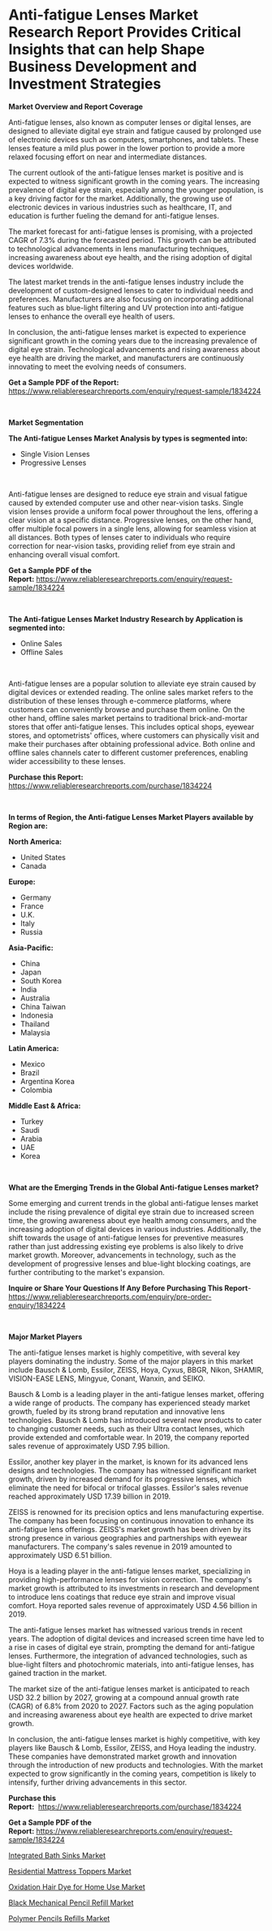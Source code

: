 <p><h1>Anti-fatigue Lenses Market Research Report Provides Critical Insights that can help Shape Business Development and Investment Strategies</h1></p><p><strong>Market Overview and Report Coverage</strong></p>
<p><p>Anti-fatigue lenses, also known as computer lenses or digital lenses, are designed to alleviate digital eye strain and fatigue caused by prolonged use of electronic devices such as computers, smartphones, and tablets. These lenses feature a mild plus power in the lower portion to provide a more relaxed focusing effort on near and intermediate distances.</p><p>The current outlook of the anti-fatigue lenses market is positive and is expected to witness significant growth in the coming years. The increasing prevalence of digital eye strain, especially among the younger population, is a key driving factor for the market. Additionally, the growing use of electronic devices in various industries such as healthcare, IT, and education is further fueling the demand for anti-fatigue lenses.</p><p>The market forecast for anti-fatigue lenses is promising, with a projected CAGR of 7.3% during the forecasted period. This growth can be attributed to technological advancements in lens manufacturing techniques, increasing awareness about eye health, and the rising adoption of digital devices worldwide.</p><p>The latest market trends in the anti-fatigue lenses industry include the development of custom-designed lenses to cater to individual needs and preferences. Manufacturers are also focusing on incorporating additional features such as blue-light filtering and UV protection into anti-fatigue lenses to enhance the overall eye health of users.</p><p>In conclusion, the anti-fatigue lenses market is expected to experience significant growth in the coming years due to the increasing prevalence of digital eye strain. Technological advancements and rising awareness about eye health are driving the market, and manufacturers are continuously innovating to meet the evolving needs of consumers.</p></p>
<p><strong>Get a Sample PDF of the Report:</strong> <a href="https://www.reliableresearchreports.com/enquiry/request-sample/1834224">https://www.reliableresearchreports.com/enquiry/request-sample/1834224</a></p>
<p>&nbsp;</p>
<p><strong>Market Segmentation</strong></p>
<p><strong>The Anti-fatigue Lenses Market Analysis by types is segmented into:</strong></p>
<p><ul><li>Single Vision Lenses</li><li>Progressive Lenses</li></ul></p>
<p>&nbsp;</p>
<p><p>Anti-fatigue lenses are designed to reduce eye strain and visual fatigue caused by extended computer use and other near-vision tasks. Single vision lenses provide a uniform focal power throughout the lens, offering a clear vision at a specific distance. Progressive lenses, on the other hand, offer multiple focal powers in a single lens, allowing for seamless vision at all distances. Both types of lenses cater to individuals who require correction for near-vision tasks, providing relief from eye strain and enhancing overall visual comfort.</p></p>
<p><strong>Get a Sample PDF of the Report:</strong>&nbsp;<a href="https://www.reliableresearchreports.com/enquiry/request-sample/1834224">https://www.reliableresearchreports.com/enquiry/request-sample/1834224</a></p>
<p>&nbsp;</p>
<p><strong>The Anti-fatigue Lenses Market Industry Research by Application is segmented into:</strong></p>
<p><ul><li>Online Sales</li><li>Offline Sales</li></ul></p>
<p>&nbsp;</p>
<p><p>Anti-fatigue lenses are a popular solution to alleviate eye strain caused by digital devices or extended reading. The online sales market refers to the distribution of these lenses through e-commerce platforms, where customers can conveniently browse and purchase them online. On the other hand, offline sales market pertains to traditional brick-and-mortar stores that offer anti-fatigue lenses. This includes optical shops, eyewear stores, and optometrists' offices, where customers can physically visit and make their purchases after obtaining professional advice. Both online and offline sales channels cater to different customer preferences, enabling wider accessibility to these lenses.</p></p>
<p><strong>Purchase this Report:</strong>&nbsp; <a href="https://www.reliableresearchreports.com/purchase/1834224">https://www.reliableresearchreports.com/purchase/1834224</a></p>
<p>&nbsp;</p>
<p><strong>In terms of Region, the Anti-fatigue Lenses Market Players available by Region are:</strong></p>
<p>
    <p> <strong> North America: </strong>
        <ul>
            <li>United States</li>
            <li>Canada</li>
        </ul>
        </p> 
    <p> <strong> Europe: </strong>
        <ul>
            <li>Germany</li>
            <li>France</li>
            <li>U.K.</li>
            <li>Italy</li>
            <li>Russia</li>
        </ul>
        </p> 
    <p> <strong> Asia-Pacific: </strong>
        <ul>
            <li>China</li>
            <li>Japan</li>
            <li>South Korea</li>
            <li>India</li>
            <li>Australia</li>
            <li>China Taiwan</li>
            <li>Indonesia</li>
            <li>Thailand</li>
            <li>Malaysia</li>
        </ul>
        </p> 
    <p> <strong> Latin America: </strong>
        <ul>
            <li>Mexico</li>
            <li>Brazil</li>
            <li>Argentina Korea</li>
            <li>Colombia</li>
        </ul>
        </p> 
    <p> <strong> Middle East & Africa: </strong>
        <ul>
            <li>Turkey</li>
            <li>Saudi</li>
            <li>Arabia</li>
            <li>UAE</li>
            <li>Korea</li>
        </ul>
    </p>
    </p>
<p>&nbsp;</p>
<p><strong>What are the Emerging Trends in the Global Anti-fatigue Lenses market?</strong></p>
<p><p>Some emerging and current trends in the global anti-fatigue lenses market include the rising prevalence of digital eye strain due to increased screen time, the growing awareness about eye health among consumers, and the increasing adoption of digital devices in various industries. Additionally, the shift towards the usage of anti-fatigue lenses for preventive measures rather than just addressing existing eye problems is also likely to drive market growth. Moreover, advancements in technology, such as the development of progressive lenses and blue-light blocking coatings, are further contributing to the market's expansion.</p></p>
<p><strong>Inquire or Share Your Questions If Any Before Purchasing This Report</strong>- <a href="https://www.reliableresearchreports.com/enquiry/pre-order-enquiry/1834224">https://www.reliableresearchreports.com/enquiry/pre-order-enquiry/1834224</a></p>
<p>&nbsp;</p>
<p><strong>Major Market Players</strong></p>
<p><p>The anti-fatigue lenses market is highly competitive, with several key players dominating the industry. Some of the major players in this market include Bausch & Lomb, Essilor, ZEISS, Hoya, Cyxus, BBGR, Nikon, SHAMIR, VISION-EASE LENS, Mingyue, Conant, Wanxin, and SEIKO.</p><p>Bausch & Lomb is a leading player in the anti-fatigue lenses market, offering a wide range of products. The company has experienced steady market growth, fueled by its strong brand reputation and innovative lens technologies. Bausch & Lomb has introduced several new products to cater to changing customer needs, such as their Ultra contact lenses, which provide extended and comfortable wear. In 2019, the company reported sales revenue of approximately USD 7.95 billion.</p><p>Essilor, another key player in the market, is known for its advanced lens designs and technologies. The company has witnessed significant market growth, driven by increased demand for its progressive lenses, which eliminate the need for bifocal or trifocal glasses. Essilor's sales revenue reached approximately USD 17.39 billion in 2019.</p><p>ZEISS is renowned for its precision optics and lens manufacturing expertise. The company has been focusing on continuous innovation to enhance its anti-fatigue lens offerings. ZEISS's market growth has been driven by its strong presence in various geographies and partnerships with eyewear manufacturers. The company's sales revenue in 2019 amounted to approximately USD 6.51 billion.</p><p>Hoya is a leading player in the anti-fatigue lenses market, specializing in providing high-performance lenses for vision correction. The company's market growth is attributed to its investments in research and development to introduce lens coatings that reduce eye strain and improve visual comfort. Hoya reported sales revenue of approximately USD 4.56 billion in 2019.</p><p>The anti-fatigue lenses market has witnessed various trends in recent years. The adoption of digital devices and increased screen time have led to a rise in cases of digital eye strain, prompting the demand for anti-fatigue lenses. Furthermore, the integration of advanced technologies, such as blue-light filters and photochromic materials, into anti-fatigue lenses, has gained traction in the market.</p><p>The market size of the anti-fatigue lenses market is anticipated to reach USD 32.2 billion by 2027, growing at a compound annual growth rate (CAGR) of 6.8% from 2020 to 2027. Factors such as the aging population and increasing awareness about eye health are expected to drive market growth.</p><p>In conclusion, the anti-fatigue lenses market is highly competitive, with key players like Bausch & Lomb, Essilor, ZEISS, and Hoya leading the industry. These companies have demonstrated market growth and innovation through the introduction of new products and technologies. With the market expected to grow significantly in the coming years, competition is likely to intensify, further driving advancements in this sector.</p></p>
<p><strong>Purchase this Report:</strong>&nbsp;&nbsp;<a href="https://www.reliableresearchreports.com/purchase/1834224">https://www.reliableresearchreports.com/purchase/1834224</a></p>
<p></p>
<p><strong>Get a Sample PDF of the Report:</strong>&nbsp;<a href="https://www.reliableresearchreports.com/enquiry/request-sample/1834224">https://www.reliableresearchreports.com/enquiry/request-sample/1834224</a></p>
<p><p><a href="https://github.com/rexevange/Market-Research-Report-List-2/blob/main/integrated-bath-sinks-market.md">Integrated Bath Sinks Market</a></p><p><a href="https://github.com/FassouRP/Market-Research-Report-List-2/blob/main/residential-mattress-toppers-market.md">Residential Mattress Toppers Market</a></p><p><a href="https://github.com/ashepherd82/Market-Research-Report-List-2/blob/main/oxidation-hair-dye-for-home-use-market.md">Oxidation Hair Dye for Home Use Market</a></p><p><a href="https://github.com/mabutironaldo/Market-Research-Report-List-2/blob/main/black-mechanical-pencil-refill-market.md">Black Mechanical Pencil Refill Market</a></p><p><a href="https://github.com/castoriffic/Market-Research-Report-List-2/blob/main/polymer-pencils-refills-market.md">Polymer Pencils Refills Market</a></p></p>